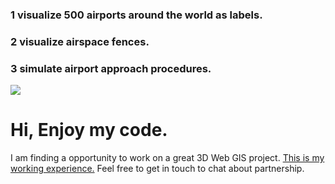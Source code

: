 ### 1 visualize 500 airports around the world as labels. 
### 2 visualize airspace fences.
### 3 simulate airport approach procedures.

[![](http://img.youtube.com/vi/Mi_47hByJbE/0.jpg)](http://www.youtube.com/watch?v=Mi_47hByJbE "")

# Hi, Enjoy my code.
I am finding a opportunity to work on a great 3D Web GIS project.
[This is my working experience.](https://docs.google.com/document/d/1LDBFsSW2ECTPW53f18EzqURBdfs8HDsvNumzYi7x9-Y/edit?usp=sharing) 
Feel free to get in touch to chat about partnership.

 
